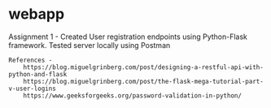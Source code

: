 # webapp

Assignment 1 - 
    Created User registration endpoints using Python-Flask framework.
    Tested server locally using Postman

    References - 
        https://blog.miguelgrinberg.com/post/designing-a-restful-api-with-python-and-flask
        https://blog.miguelgrinberg.com/post/the-flask-mega-tutorial-part-v-user-logins
        https://www.geeksforgeeks.org/password-validation-in-python/


